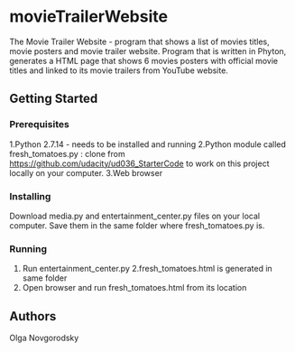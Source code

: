 # movieTrailerWebsite
The Movie Trailer Website - program that shows a list of movies titles, movie posters and movie trailer website. Program that is written in Phyton, generates a HTML page that shows 6 movies posters with official movie titles and linked to its movie trailers from YouTube website.
## Getting Started

### Prerequisites
1.Python 2.7.14 - needs to be installed and running
2.Python module called fresh_tomatoes.py : clone from https://github.com/udacity/ud036_StarterCode to work on this project locally on your computer.
3.Web browser

### Installing
Download media.py and entertainment_center.py files on your local computer. 
Save them in the same folder where fresh_tomatoes.py is. 

### Running
1. Run entertainment_center.py
2.fresh_tomatoes.html is generated in same folder
3. Open browser and run fresh_tomatoes.html from its location

## Authors
Olga Novgorodsky
 
